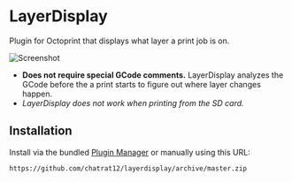# LayerDisplay

Plugin for Octoprint that displays what layer a print job is on.

![Screenshot](https://i.imgur.com/v0PFLbV.png)

- **Does not require special GCode comments.** LayerDisplay analyzes the GCode before the a print starts to figure out where layer changes happen.
- *LayerDisplay does not work when printing from the SD card.*

## Installation

Install via the bundled [Plugin Manager](https://github.com/foosel/OctoPrint/wiki/Plugin:-Plugin-Manager) 
or manually using this URL:

    https://github.com/chatrat12/layerdisplay/archive/master.zip
